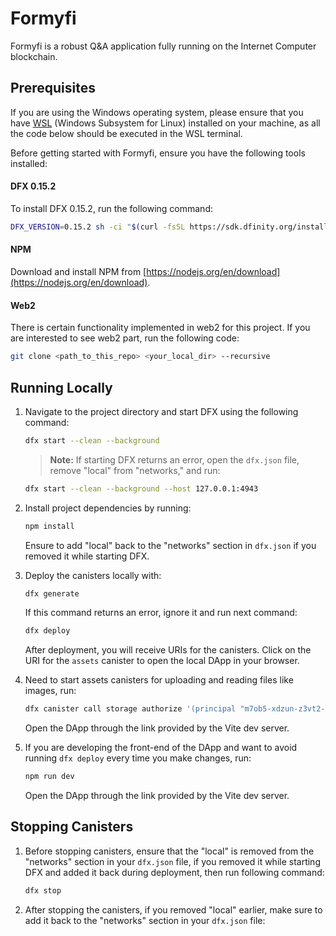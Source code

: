# Formyfi

Formyfi is a robust Q&A application fully running on the Internet Computer blockchain.

## Prerequisites

If you are using the Windows operating system, please ensure that you have <a href="https://learn.microsoft.com/en-us/windows/wsl/install" target="_blank">WSL</a>
(Windows Subsystem for Linux) installed on your machine, as all the code below should be executed in the WSL terminal.

Before getting started with Formyfi, ensure you have the following tools installed:

#### DFX 0.15.2

To install DFX 0.15.2, run the following command:

```bash
DFX_VERSION=0.15.2 sh -ci "$(curl -fsSL https://sdk.dfinity.org/install.sh)"
```

#### NPM

Download and install NPM from [https://nodejs.org/en/download](https://nodejs.org/en/download).

#### Web2

There is certain functionality implemented in web2 for this project. If you are interested to see web2 part, run the following code:

   ```bash
   git clone <path_to_this_repo> <your_local_dir> --recursive
   ```

## Running Locally

1. Navigate to the project directory and start DFX using the following command:

   ```bash
   dfx start --clean --background
   ```

   > **Note:** If starting DFX returns an error, open the `dfx.json` file, remove "local" from "networks," and run:

   ```bash
   dfx start --clean --background --host 127.0.0.1:4943
   ```

2. Install project dependencies by running:

   ```bash
   npm install
   ```

   Ensure to add "local" back to the "networks" section in `dfx.json` if you removed it while starting DFX.

3. Deploy the canisters locally with:

   ```bash
   dfx generate
   ```

   If this command returns an error, ignore it and run next command:

   ```bash
   dfx deploy
   ```

   After deployment, you will receive URIs for the canisters. Click on the URI for the `assets` canister to open the local DApp in your browser.

4. Need to start assets canisters for uploading and reading files like images, run:
   ```bash
   dfx canister call storage authorize '(principal "m7ob5-xdzun-z3vt2-6oujc-gfm2t-2lt5p-bw5kn-2tatc-fjkti-eko6j-jqe")'
   ```
   Open the DApp through the link provided by the Vite dev server.

5. If you are developing the front-end of the DApp and want to avoid running `dfx deploy` every time you make changes, run:
   ```bash
   npm run dev
   ```
   Open the DApp through the link provided by the Vite dev server.

## Stopping Canisters

1. Before stopping canisters, ensure that the "local" is removed from the "networks" section in your `dfx.json` file, if you removed it while
   starting DFX and added it back during deployment, then run following command:
   ```bash
   dfx stop
   ```
2. After stopping the canisters, if you removed "local" earlier, make sure to add it back to the "networks" section in your `dfx.json` file:
